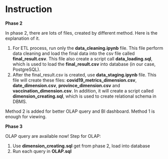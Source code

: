 # Instruction
**Phase 2**

In phase 2, there are lots of files, created by different method. Here is the explanation of it.
  1.  For ETL process, run only the **data_cleaning.ipynb** file. This file perform data cleaning and load the final data into the csv file called **final_result.csv**.
        This file also create a script call **data_loading.sql**, which is used to load the **final_result.csv** into database (in our case, PostgreSQL). 
  2.  After the final_result.csv is created, use **data_staging.ipynb** file. This file will create these files:
       **covid19_metrics_dimension.csv**, **date_dimension.csv**, **province_dimension.csv** and **vaccination_dimension.csv**.
       In addition, it will create a script called **dimension_creating.sql**, which is used to create relational schema in DBMS.
  
  Method 2 is added for better OLAP query and BI dashboard. Method 1 is enough for viewing. 

**Phase 3**

OLAP query are available now! Step for OLAP:
1. Use **dimension_creating.sql** get from phase 2, load into database
2. Run each query in **OLAP.sql**
